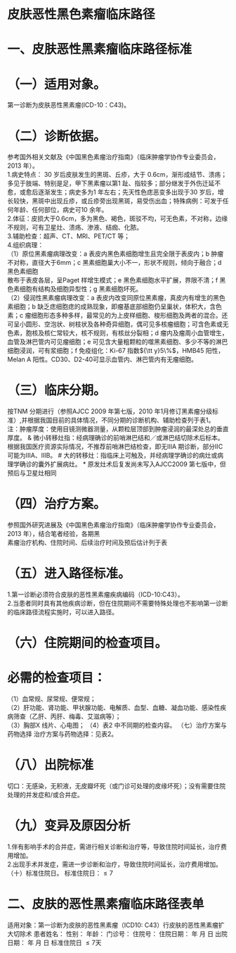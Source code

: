 # 皮肤恶性黑色素瘤临床路径  
# 一、皮肤恶性黑素瘤临床路径标准  
# （一）适用对象。  
第一诊断为皮肤恶性黑素瘤(ICD-10：C43)。  
# （二）诊断依据。  
参考国外相关文献及《中国黑色素瘤治疗指南》（临床肿瘤学协作专业委员会，2013 年）。  
1.病史特点： 30 岁后皮肤发生的黑斑、丘疹，大于
0.6cm，渐形成结节、溃疡；多见于肢端、特别是足，甲下黑素瘤以第1 趾、指较多；部分继发于外伤迁延不愈，或愈后逐渐发生；病史多为1 年左右；先天性色痣恶变多出现于30 岁后，增长较快，黑斑中出现丘疹，或丘疹旁出现黑斑，易受伤出血；特殊病例：可发于任何年龄、任何部位，病史可10 余年。  
2.体征：皮损大于0.6cm，多为黑色、褐色，斑驳不均，可无色素，不对称，边缘不规则，可有卫星灶、溃疡、渗液、结痂、化脓。  
3.辅助检查：超声、CT、MRI、PET/CT 等；  
4.组织病理：  
（1）原位黑素瘤病理改变：a 表皮内黑色素细胞增生且完全限于表皮内；b 肿瘤不对称，直径大于6mm；c 黑素细胞巢大小不一，形状不规则，倾向于融合；d 黑色素细胞  
散布于表皮各层，呈Paget 样增生模式；e 黑色素细胞水平扩展，界限不清；f 黑色素细胞有结构及细胞异型性；g 黑素细胞坏死。  
（2）侵润性黑素瘤病理改变：a 表皮内改变同原位黑素瘤，真皮内有增生的黑色素细胞；b 缺乏痣细胞痣的成熟现象，即瘤基底部细胞仍呈巢状，体积大，含色素；c 瘤细胞形态多种多样，最常见的为上皮样细胞、梭形细胞及两者的混合。还可呈小圆形、空泡状、树枝状及各种奇异细胞，偶可见多核瘤细胞；可含色素或无色素，胞核及核仁常较大，核不规则，有核丝分裂相；d 瘤内及瘤周小血管增生，血管及淋巴管内可见瘤细胞；e 可见含大量粗颗粒的噬黑素细胞、多少不等的淋巴细胞浸润，可有浆细胞；f 免疫组化：Ki-67 指数${\tt y}5\%$，HMB45 阳性，Melan A 阳性。CD30、D2-40可显示血管内、淋巴管内有无瘤细胞。  
# （三）临床分期。  
按TNM 分期进行（参照AJCC 2009 年第七版，2010 年1月修订黑素瘤分级标准）,并根据我国目前的具体情况，不同分期的诊断机构、辅助检查列于表1。  
注：肿瘤厚度：使用目镜测微器测量，从颗粒层顶部到肿瘤浸润的最深处总的垂直厚度。 & 微小转移灶指：经病理确诊的前哨淋巴结和／或淋巴结切除术后标本。根据我国医疗资源实际情况，不推荐前哨淋巴结检查，即无ⅢA 期诊断，部分ⅡC 可能为ⅢA、ⅢB。 # 大的转移灶：指临床上可触及，并经病理学确诊的病灶或病理学确诊的囊外扩展病灶。 \* 原发灶术后复发尚未写入AJCC2009 第七版中，但预后与卫星灶相同  
# （四）治疗方案。  
参照国外研究进展及《中国黑色素瘤治疗指南》（临床肿瘤学协作专业委员会，2013 年），结合笔者经验，各期黑  
素瘤治疗机构、住院时间、后续治疗时间及预后估计列于表  
# （五）进入路径标准。  
1.第一诊断必须符合皮肤的恶性黑素瘤疾病编码（ICD-10:C43）。  
2.当患者同时具有其他疾病诊断，但在住院期间不需要特殊处理也不影响第一诊断的临床路径流程实施时，可以进入路径。  
# （六）住院期间的检查项目。  
# 必需的检查项目：  
（1）血常规、尿常规、便常规；  
（2）肝功能、肾功能、甲状腺功能、电解质、血型、血糖、凝血功能、感染性疾病筛查（乙肝、丙肝、梅毒、艾滋病等）；  
（3）胸部X 线片、心电图； （4）表2 中不同期的检查内容。 （七）治疗方案与药物选择 治疗方案与药物选择：见表2。  
# （八）出院标准  
切口：无感染，无积液，无皮瓣坏死（或门诊可处理的皮缘坏死）；没有需要住院处理的并发症和/或合并症。  
# （九）变异及原因分析  
1.伴有影响手术的合并症，需进行相关诊断和治疗等，导致住院时间延长，治疗费用增加。  
2.出现手术并发症，需进一步诊断和治疗，导致住院时间延长，治疗费用增加。  
（十）标准住院日。 标准住院日：${\leqslant}7$  
# 二、皮肤的恶性黑素瘤临床路径表单  
适用对象：第一诊断为皮肤的恶性黑素瘤（ICD10: C43）行皮肤的恶性黑素瘤扩大切除术 患者姓名：           性别：    年龄：    门诊号：       住院号：       住院日期：   年  月  日     出院日期：   年  月  日      标准住院日 ${\leqslant}7$天  
